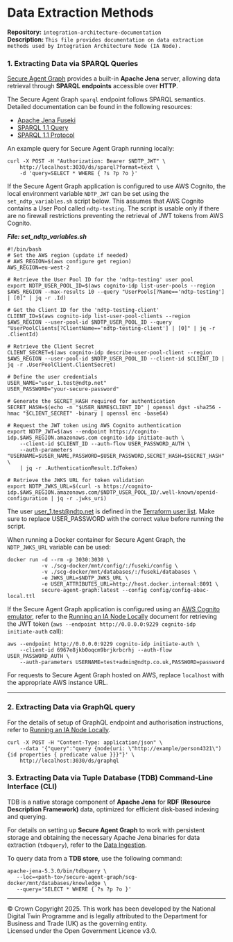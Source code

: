 # Data Extraction Methods

**Repository:** `integration-architecture-documentation`  
**Description:** `This file provides documentation on data extraction methods used by Integration Architecture Node (IA Node). `  
<!-- SPDX-License-Identifier: OGL-UK-3.0 -->

### **1. Extracting Data via SPARQL Queries**  

[Secure Agent Graph](https://github.com/National-Digital-Twin/secure-agent-graph) provides a built-in **Apache Jena** server, allowing data retrieval through **SPARQL endpoints** accessible over **HTTP**.  

The Secure Agent Graph `sparql` endpoint follows SPARQL semantics. Detailed documentation can be found in the following resources:
* [Apache Jena Fuseki](https://jena.apache.org/documentation/fuseki2/)
* [SPARQL 1.1 Query](https://www.w3.org/TR/sparql11-query/)
* [SPARQL 1.1 Protocol](http://www.w3.org/TR/sparql11-protocol/)

An example query for Secure Agent Graph running locally:
```
curl -X POST -H "Authorization: Bearer $NDTP_JWT" \
    http://localhost:3030/ds/sparql?format=text \
    -d 'query=SELECT * WHERE { ?s ?p ?o }'
```

If the Secure Agent Graph application is configured to use AWS Cognito, the local environment variable `NDTP_JWT` can be set using the `set_ndtp_variables.sh` script below. This assumes that AWS Cognito contains a User Pool called `ndtp-testing`. The script is usable only if there are no firewall restrictions preventing the retrieval of JWT tokens from AWS Cognito.

***File: set_ndtp_variables.sh***
```
#!/bin/bash
# Set the AWS region (update if needed)
# AWS_REGION=$(aws configure get region)
AWS_REGION=eu-west-2

# Retrieve the User Pool ID for the 'ndtp-testing' user pool
export NDTP_USER_POOL_ID=$(aws cognito-idp list-user-pools --region $AWS_REGION --max-results 10 --query "UserPools[?Name=='ndtp-testing'] | [0]" | jq -r .Id)

# Get the Client ID for the 'ndtp-testing-client'
CLIENT_ID=$(aws cognito-idp list-user-pool-clients --region $AWS_REGION --user-pool-id $NDTP_USER_POOL_ID --query "UserPoolClients[?ClientName=='ndtp-testing-client'] | [0]" | jq -r .ClientId)

# Retrieve the Client Secret
CLIENT_SECRET=$(aws cognito-idp describe-user-pool-client --region $AWS_REGION --user-pool-id $NDTP_USER_POOL_ID --client-id $CLIENT_ID | jq -r .UserPoolClient.ClientSecret)

# Define the user credentials
USER_NAME="user_1.test@ndtp.net"
USER_PASSWORD="your-secure-password"

# Generate the SECRET_HASH required for authentication
SECRET_HASH=$(echo -n "$USER_NAME$CLIENT_ID" | openssl dgst -sha256 -hmac "$CLIENT_SECRET" -binary | openssl enc -base64)

# Request the JWT token using AWS Cognito authentication
export NDTP_JWT=$(aws --endpoint https://cognito-idp.$AWS_REGION.amazonaws.com cognito-idp initiate-auth \
    --client-id $CLIENT_ID --auth-flow USER_PASSWORD_AUTH \
    --auth-parameters "USERNAME=$USER_NAME,PASSWORD=$USER_PASSWORD,SECRET_HASH=$SECRET_HASH" \
    | jq -r .AuthenticationResult.IdToken)

# Retrieve the JWKS URL for token validation
export NDTP_JWKS_URL=$(curl -s https://cognito-idp.$AWS_REGION.amazonaws.com/$NDTP_USER_POOL_ID/.well-known/openid-configuration | jq -r .jwks_uri)

```

The user user_1.test@ndtp.net is defined in the [Terraform user list](../../CloudPlatform/AWS/terraform.tfvars).
Make sure to replace USER_PASSWORD with the correct value before running the script.

When running a Docker container for Secure Agent Graph, the `NDTP_JWKS_URL` variable can be used:
```
docker run -d --rm -p 3030:3030 \
           -v ./scg-docker/mnt/config/:/fuseki/config \
           -v ./scg-docker/mnt/databases/:/fuseki/databases \
           -e JWKS_URL=$NDTP_JWKS_URL \
           -e USER_ATTRIBUTES_URL=http://host.docker.internal:8091 \
           secure-agent-graph:latest --config config/config-abac-local.ttl 
```

If the Secure Agent Graph application is configured using an [AWS Cognito emulator](https://github.com/National-Digital-Twin/ianode-access/tree/main/cognito-local), refer to the [Running an IA Node Locally](../Deployment/DeploymentLocal.md) document for retrieving the JWT token (`aws --endpoint http://0.0.0.0:9229 cognito-idp initiate-auth` call):
```
aws --endpoint http://0.0.0.0:9229 cognito-idp initiate-auth \
    --client-id 6967e8jkb0oqcm9brjkrbcrhj --auth-flow USER_PASSWORD_AUTH \
    --auth-parameters USERNAME=test+admin@ndtp.co.uk,PASSWORD=password
```

For requests to Secure Agent Graph hosted on AWS, replace `localhost` with the appropriate AWS instance URL.

---

### 2. Extracting Data via GraphQL query

For the details of setup of GraphQL endpoint and authorisation instructions, refer to [Running an IA Node Locally](../Deployment/DeploymentLocal.md).
```
curl -X POST -H "Content-Type: application/json" \
    --data '{"query":"query {node(uri: \"http://example/person4321\") {id properties { predicate value }}}"}' \
    http://localhost:3030/ds/graphql
```

### 3. Extracting Data via Tuple Database (TDB) Command-Line Interface (CLI)  

TDB is a native storage component of **Apache Jena** for **RDF (Resource Description Framework)** data, optimized for efficient disk-based indexing and querying.  

For details on setting up **Secure Agent Graph** to work with persistent storage and obtaining the necessary Apache Jena binaries for data extraction (`tdbquery`), refer to the [Data Ingestion](./data-ingestion.md).

To query data from a **TDB store**, use the following command:  

```
apache-jena-5.3.0/bin/tdbquery \
   --loc=<path-to>/secure-agent-graph/scg-docker/mnt/databases/knowledge \
   --query='SELECT * WHERE { ?s ?p ?o }'
```  

---


© Crown Copyright 2025. This work has been developed by the National Digital Twin Programme and is legally attributed to the Department for Business and Trade (UK) as the governing entity.  
Licensed under the Open Government Licence v3.0.  

